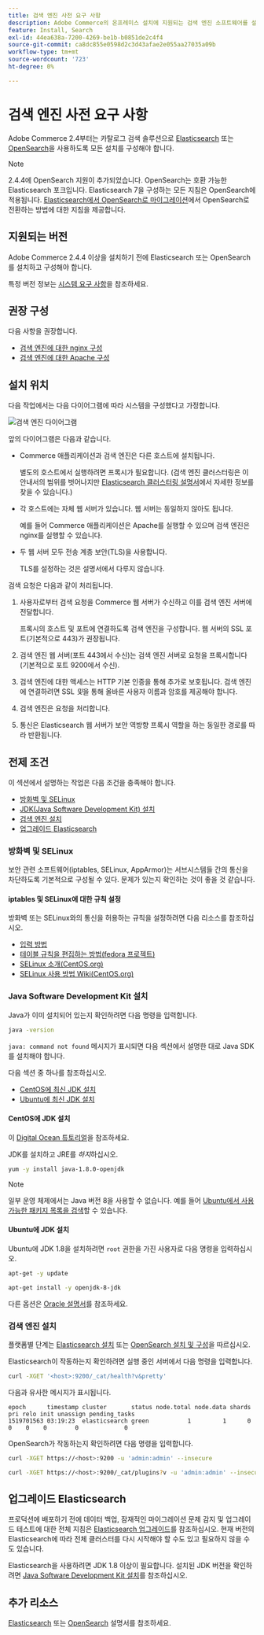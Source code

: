 ```yaml
---
title: 검색 엔진 사전 요구 사항
description: Adobe Commerce의 온프레미스 설치에 지원되는 검색 엔진 소프트웨어를 설치하고 구성하려면 다음 단계를 따르십시오.
feature: Install, Search
exl-id: 44ea638a-7200-4269-be1b-b0851de2c4f4
source-git-commit: ca8dc855e0598d2c3d43afae2e055aa27035a09b
workflow-type: tm+mt
source-wordcount: '723'
ht-degree: 0%

---
```


# 검색 엔진 사전 요구 사항

Adobe Commerce 2.4부터는 카탈로그 검색 솔루션으로 [Elasticsearch](https://www.elastic.co) 또는 [OpenSearch](https://opensearch.org/)을 사용하도록 모든 설치를 구성해야 합니다.

>[!NOTE]
>
>2.4.4에 OpenSearch 지원이 추가되었습니다. OpenSearch는 호환 가능한 Elasticsearch 포크입니다. Elasticsearch 7을 구성하는 모든 지침은 OpenSearch에 적용됩니다. [Elasticsearch에서 OpenSearch로 마이그레이션](../../../upgrade/prepare/opensearch-migration.md)에서 OpenSearch로 전환하는 방법에 대한 지침을 제공합니다.

## 지원되는 버전

Adobe Commerce 2.4.4 이상을 설치하기 전에 Elasticsearch 또는 OpenSearch를 설치하고 구성해야 합니다.

특정 버전 정보는 [시스템 요구 사항](../../system-requirements.md)을 참조하세요.

## 권장 구성

다음 사항을 권장합니다.

* [검색 엔진에 대한 nginx 구성](configure-nginx.md)
* [검색 엔진에 대한 Apache 구성](configure-apache.md)

## 설치 위치

다음 작업에서는 다음 다이어그램에 따라 시스템을 구성했다고 가정합니다.

![검색 엔진 다이어그램](../../../assets/installation/search-engine-config.svg)

앞의 다이어그램은 다음과 같습니다.

* Commerce 애플리케이션과 검색 엔진은 다른 호스트에 설치됩니다.

  별도의 호스트에서 실행하려면 프록시가 필요합니다. (검색 엔진 클러스터링은 이 안내서의 범위를 벗어나지만 [Elasticsearch 클러스터링 설명서](https://www.elastic.co/guide/en/elasticsearch/guide/current/distributed-cluster.html)에서 자세한 정보를 찾을 수 있습니다.)

* 각 호스트에는 자체 웹 서버가 있습니다. 웹 서버는 동일하지 않아도 됩니다.

  예를 들어 Commerce 애플리케이션은 Apache를 실행할 수 있으며 검색 엔진은 nginx를 실행할 수 있습니다.

* 두 웹 서버 모두 전송 계층 보안(TLS)을 사용합니다.

  TLS를 설정하는 것은 설명서에서 다루지 않습니다.

검색 요청은 다음과 같이 처리됩니다.

1. 사용자로부터 검색 요청을 Commerce 웹 서버가 수신하고 이를 검색 엔진 서버에 전달합니다.

   프록시의 호스트 및 포트에 연결하도록 검색 엔진을 구성합니다. 웹 서버의 SSL 포트(기본적으로 443)가 권장됩니다.

1. 검색 엔진 웹 서버(포트 443에서 수신)는 검색 엔진 서버로 요청을 프록시합니다(기본적으로 포트 9200에서 수신).

1. 검색 엔진에 대한 액세스는 HTTP 기본 인증을 통해 추가로 보호됩니다. 검색 엔진에 연결하려면 SSL *및*&#x200B;을 통해 올바른 사용자 이름과 암호를 제공해야 합니다.

1. 검색 엔진은 요청을 처리합니다.

1. 통신은 Elasticsearch 웹 서버가 보안 역방향 프록시 역할을 하는 동일한 경로를 따라 반환됩니다.

## 전제 조건

이 섹션에서 설명하는 작업은 다음 조건을 충족해야 합니다.

* [방화벽 및 SELinux](#firewall-and-selinux)
* [JDK(Java Software Development Kit) 설치](#install-the-java-software-development-kit)
* [검색 엔진 설치](#install-the-search-engine)
* [업그레이드 Elasticsearch](#upgrading-elasticsearch)

### 방화벽 및 SELinux

보안 관련 소프트웨어(iptables, SELinux, AppArmor)는 서브시스템들 간의 통신을 차단하도록 기본적으로 구성될 수 있다. 문제가 있는지 확인하는 것이 좋을 것 같습니다.

#### iptables 및 SELinux에 대한 규칙 설정

방화벽 또는 SELinux와의 통신을 허용하는 규칙을 설정하려면 다음 리소스를 참조하십시오.

* [입력 방법](https://help.ubuntu.com/community/IptablesHowTo)
* [테이블 규칙을 편집하는 방법(fedora 프로젝트)](https://fedoraproject.org/wiki/How_to_edit_iptables_rules)
* [SELinux 소개(CentOS.org)](https://www.centos.org)
* [SELinux 사용 방법 Wiki(CentOS.org)](https://wiki.centos.org/HowTos/SELinux)

### Java Software Development Kit 설치

Java가 이미 설치되어 있는지 확인하려면 다음 명령을 입력합니다.

```bash
java -version
```

`java: command not found` 메시지가 표시되면 다음 섹션에서 설명한 대로 Java SDK를 설치해야 합니다.

다음 섹션 중 하나를 참조하십시오.

* [CentOS에 최신 JDK 설치](#install-the-jdk-on-centos)
* [Ubuntu에 최신 JDK 설치](#install-the-jdk-on-ubuntu)

#### CentOS에 JDK 설치

이 [Digital Ocean 튜토리얼](https://www.digitalocean.com/community/tutorials/how-to-install-java-on-centos-and-fedora#install-oracle-java-8)을 참조하세요.

JDK를 설치하고 JRE를 *하지*&#x200B;하십시오.

```bash
yum -y install java-1.8.0-openjdk
```

>[!NOTE]
>
>일부 운영 체제에서는 Java 버전 8을 사용할 수 없습니다. 예를 들어 [Ubuntu에서 사용 가능한 패키지 목록을 검색](https://packages.ubuntu.com/)할 수 있습니다.

#### Ubuntu에 JDK 설치

Ubuntu에 JDK 1.8을 설치하려면 `root` 권한을 가진 사용자로 다음 명령을 입력하십시오.

```bash
apt-get -y update
```

```bash
apt-get install -y openjdk-8-jdk
```

다른 옵션은 [Oracle 설명서](https://docs.oracle.com/javase/8/docs/technotes/guides/install/install_overview.html)를 참조하세요.

### 검색 엔진 설치

플랫폼별 단계는 [Elasticsearch 설치](https://www.elastic.co/guide/en/elasticsearch/reference/current/install-elasticsearch.html) 또는 [OpenSearch 설치 및 구성](https://opensearch.org/docs/latest/opensearch/install/index/)을 따르십시오.

Elasticsearch이 작동하는지 확인하려면 실행 중인 서버에서 다음 명령을 입력합니다.

```bash
curl -XGET '<host>:9200/_cat/health?v&pretty'
```

다음과 유사한 메시지가 표시됩니다.

```
epoch      timestamp cluster       status node.total node.data shards pri relo init unassign pending_tasks
1519701563 03:19:23  elasticsearch green           1         1      0   0    0    0        0             0
```

OpenSearch가 작동하는지 확인하려면 다음 명령을 입력합니다.

```bash
curl -XGET https://<host>:9200 -u 'admin:admin' --insecure
```

```bash
curl -XGET https://<host>:9200/_cat/plugins?v -u 'admin:admin' --insecure
```

## 업그레이드 Elasticsearch

프로덕션에 배포하기 전에 데이터 백업, 잠재적인 마이그레이션 문제 감지 및 업그레이드 테스트에 대한 전체 지침은 [Elasticsearch 업그레이드](https://www.elastic.co/guide/en/elasticsearch/reference/current/setup-upgrade.html)를 참조하십시오. 현재 버전의 Elasticsearch에 따라 전체 클러스터를 다시 시작해야 할 수도 있고 필요하지 않을 수도 있습니다.

Elasticsearch을 사용하려면 JDK 1.8 이상이 필요합니다. 설치된 JDK 버전을 확인하려면 [Java Software Development Kit 설치](#install-the-java-software-development-kit)를 참조하십시오.

## 추가 리소스

[Elasticsearch](https://www.elastic.co/guide/en/elasticsearch/reference/current/index.html) 또는 [OpenSearch](https://opensearch.org/docs/latest/) 설명서를 참조하세요.
